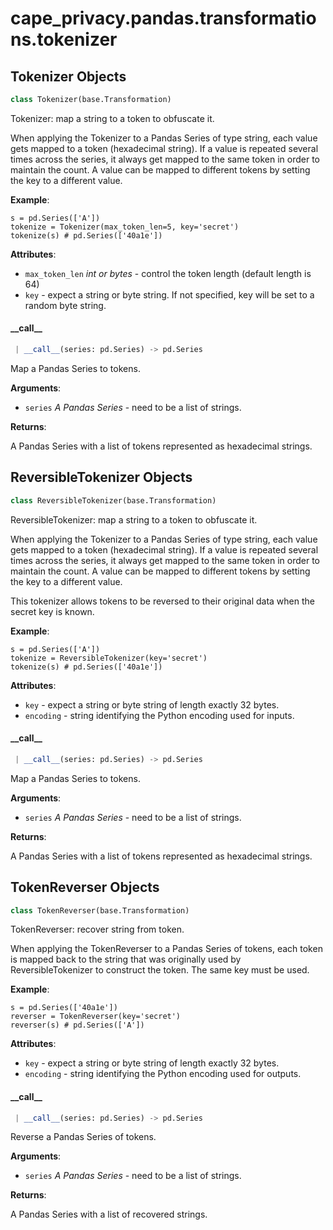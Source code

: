 <a name="cape_privacy.pandas.transformations.tokenizer"></a>
# cape\_privacy.pandas.transformations.tokenizer

<a name="cape_privacy.pandas.transformations.tokenizer.Tokenizer"></a>
## Tokenizer Objects

```python
class Tokenizer(base.Transformation)
```

Tokenizer: map a string to a token to obfuscate it.

When applying the Tokenizer to a Pandas Series of type string,
each value gets mapped to a token (hexadecimal string).
If a value is repeated several times across the series, it always
get mapped to the same token in order to maintain the count.
A value can be mapped to different tokens by setting the key to a
different value.

**Example**:

  ```
  s = pd.Series(['A'])
  tokenize = Tokenizer(max_token_len=5, key='secret')
  tokenize(s) # pd.Series(['40a1e'])
  ```
  

**Attributes**:

- `max_token_len` _int or bytes_ - control the token length (default
  length is 64)
- `key` - expect a string or byte string. If not specified, key will
  be set to a random byte string.

<a name="cape_privacy.pandas.transformations.tokenizer.Tokenizer.__call__"></a>
#### \_\_call\_\_

```python
 | __call__(series: pd.Series) -> pd.Series
```

Map a Pandas Series to tokens.

**Arguments**:

- `series` _A Pandas Series_ - need to be a list of strings.
  

**Returns**:

  A Pandas Series with a list of tokens represented as hexadecimal
  strings.

<a name="cape_privacy.pandas.transformations.tokenizer.ReversibleTokenizer"></a>
## ReversibleTokenizer Objects

```python
class ReversibleTokenizer(base.Transformation)
```

ReversibleTokenizer: map a string to a token to obfuscate it.

When applying the Tokenizer to a Pandas Series of type string,
each value gets mapped to a token (hexadecimal string).
If a value is repeated several times across the series, it always
get mapped to the same token in order to maintain the count.
A value can be mapped to different tokens by setting the key to a
different value.

This tokenizer allows tokens to be reversed to their original data
when the secret key is known.

**Example**:

  ```
  s = pd.Series(['A'])
  tokenize = ReversibleTokenizer(key='secret')
  tokenize(s) # pd.Series(['40a1e'])
  ```
  

**Attributes**:

- `key` - expect a string or byte string of length exactly 32 bytes.
- `encoding` - string identifying the Python encoding used for inputs.

<a name="cape_privacy.pandas.transformations.tokenizer.ReversibleTokenizer.__call__"></a>
#### \_\_call\_\_

```python
 | __call__(series: pd.Series) -> pd.Series
```

Map a Pandas Series to tokens.

**Arguments**:

- `series` _A Pandas Series_ - need to be a list of strings.
  

**Returns**:

  A Pandas Series with a list of tokens represented as hexadecimal
  strings.

<a name="cape_privacy.pandas.transformations.tokenizer.TokenReverser"></a>
## TokenReverser Objects

```python
class TokenReverser(base.Transformation)
```

TokenReverser: recover string from token.

When applying the TokenReverser to a Pandas Series of tokens,
each token is mapped back to the string that was originally used
by ReversibleTokenizer to construct the token. The same key must
be used.

**Example**:

  ```
  s = pd.Series(['40a1e'])
  reverser = TokenReverser(key='secret')
  reverser(s) # pd.Series(['A'])
  ```
  

**Attributes**:

- `key` - expect a string or byte string of length exactly 32 bytes.
- `encoding` - string identifying the Python encoding used for outputs.

<a name="cape_privacy.pandas.transformations.tokenizer.TokenReverser.__call__"></a>
#### \_\_call\_\_

```python
 | __call__(series: pd.Series) -> pd.Series
```

Reverse a Pandas Series of tokens.

**Arguments**:

- `series` _A Pandas Series_ - need to be a list of strings.
  

**Returns**:

  A Pandas Series with a list of recovered strings.

